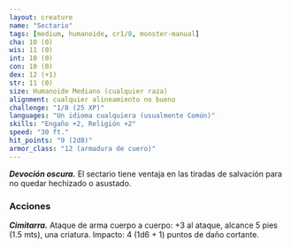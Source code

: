 ```yaml
---
layout: creature
name: "Sectario"
tags: [medium, humanoide, cr1/8, monster-manual]
cha: 10 (0)
wis: 11 (0)
int: 10 (0)
con: 10 (0)
dex: 12 (+1)
str: 11 (0)
size: Humanoide Mediano (cualquier raza)
alignment: cualquier alineamiento no bueno
challenge: "1/8 (25 XP)"
languages: "Un idioma cualquiera (usualmente Común)"
skills: "Engaño +2, Religión +2"
speed: "30 ft."
hit_points: "9 (2d8)"
armor_class: "12 (armadura de cuero)"
---
```


***Devoción oscura.*** El sectario tiene ventaja en las tiradas de salvación para no quedar hechizado o asustado.

### Acciones

***Cimitarra.*** Ataque de arma cuerpo a cuerpo: +3 al ataque, alcance 5 pies (1.5 mts), una criatura. Impacto: 4 (1d6 + 1) puntos de daño cortante.
